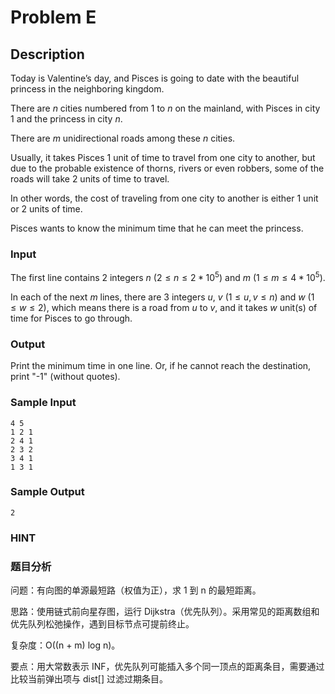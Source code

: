 # Problem E

## Description

Today is Valentine’s day, and Pisces is going to date with the beautiful princess in the neighboring kingdom.

There are $n$ cities numbered from $1$ to $n$ on the mainland, with Pisces in city $1$ and the princess in city $n$.

There are $m$ unidirectional roads among these $n$ cities.

Usually, it takes Pisces $1$ unit of time to travel from one city to another, but due to the probable existence of thorns, rivers or even robbers, some of the roads will take $2$ units of time to travel.

In other words, the cost of traveling from one city to another is either $1$ unit or $2$ units of time.

Pisces wants to know the minimum time that he can meet the princess.

### Input

The first line contains $2$ integers $n$ $(2\le n\le 2*10^5)$ and $m$ $(1\le m\le4*10^5)$.

In each of the next $m$ lines, there are $3$ integers $u$, $v$ $(1\le u,v\le n)$ and $w$ $(1\le w\le 2)$, which means there is a road from $u$ to $v$, and it takes $w$ unit(s) of time for Pisces to go through.

### Output

Print the minimum time in one line. Or, if he cannot reach the destination, print "-1" (without quotes).

### Sample Input

``` log
4 5
1 2 1
2 4 1
2 3 2
3 4 1
1 3 1
```

### Sample Output

``` log
2
```

### HINT

### 题目分析

问题：有向图的单源最短路（权值为正），求 1 到 n 的最短距离。

思路：使用链式前向星存图，运行 Dijkstra（优先队列）。采用常见的距离数组和优先队列松弛操作，遇到目标节点可提前终止。

复杂度：O((n + m) log n)。

要点：用大常数表示 INF，优先队列可能插入多个同一顶点的距离条目，需要通过比较当前弹出项与 dist[] 过滤过期条目。

